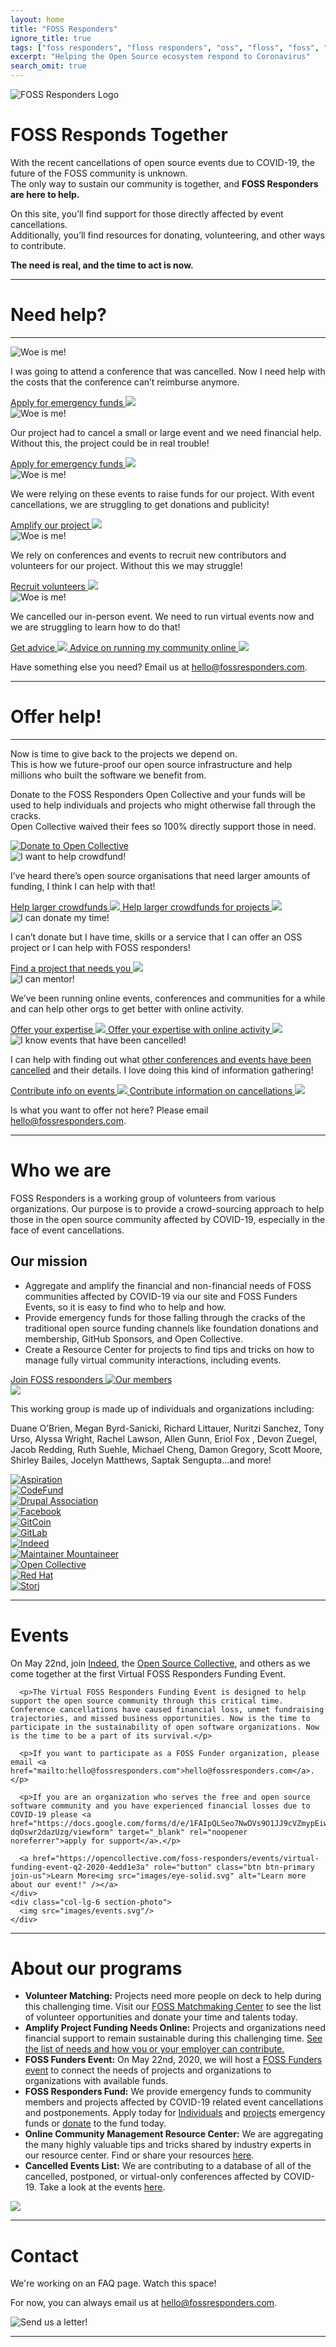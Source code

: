 ```yaml
---
layout: home
title: "FOSS Responders"
ignore_title: true
tags: ["foss responders", "floss responders", "oss", "floss", "foss", "open source", "aid", "coronavirus", "covid-19", "opensource"]
excerpt: "Helping the Open Source ecosystem respond to Coronavirus"
search_omit: true
---
```


<div class="logo">
  <img src="images/Foss-responder-hp-logo.png" alt="FOSS Responders Logo" >
  <h1 class="tagline">
    <span class="foss">FOSS</span> <span class="responds">Responds</span> <span class="together">Together</span>
  </h1>
</div>
<div class="container">
  <div class="row justify-content-md-center top-content">
    <div class="col-md-10">
      <p>With the recent cancellations of open source events due to COVID-19, the future of the FOSS community is unknown.<br class="d-none d-lg-block"/> The only way to sustain our community is together, and <strong>FOSS Responders are here to help.</strong></p>
      <p>On this site, you’ll find support for those directly affected by event cancellations.<br class="d-none d-lg-block"/> Additionally, you’ll find resources for donating, volunteering, and other ways to contribute.</p>
      <p><strong>The need is real, and the time to act is now.</strong></p>
    </div>
  </div>
  <hr style="border-color:#7BC9AC;"/>
  <div class="row justify-content-md-center" id="need-help">
    <div class="col-md">
      <h1>Need help?</h1>
      <hr class="mini" style="border-color:#FF62A0;"/>
    </div>
  </div>
  <div class="row">
    <div class="col-md-6 photo-box emergency">
      <img src="images/avataaars.png" class="avatar" alt="Woe is me!">
      <p>I was going to attend a conference that was cancelled. Now I need help with the costs that the conference can’t reimburse anymore.</p>
      <a href="https://docs.google.com/forms/d/e/1FAIpQLSeb9yPu3wuA8yklb-bdz9L6x3TLNeK1B4ws9Nf0QB473dV-_A/viewform" role="button" class="btn btn-primary link-button">
        Apply for emergency funds
        <img src="images/chevron-right-solid.svg" />
      </a>
    </div>
    <div class="col-md-6 photo-box-right emergency-event">
      <img src="images/avataaars (1).png" class="avatar" alt="Woe is me!">
      <p>Our project had to cancel a small or large event and we need financial help. Without this, the project could be in real trouble!</p>
      <a href="https://docs.google.com/forms/d/e/1FAIpQLSfncGLt7NQZIsFftsVJ-9upsXx7gYaJwJMkMgVK5ou9UIgZYw/viewform" role="button" class="btn btn-primary link-button">
        Apply for emergency funds
        <img src="images/chevron-right-solid.svg" />
      </a>
    </div>
  </div>
  <div class="row">
    <div class="col-md-6 photo-box amplify">
      <img src="images/avataaars-2.png" class="avatar" alt="Woe is me!">
      <p>We were relying on these events to raise funds for our project. With event cancellations, we are struggling to get donations and publicity!</p>
      <a href="https://fossresponders.discourse.group/t/foss-crowdfunding-campaigns-that-need-your-help/61" role="button" class="btn btn-primary link-button">
        Amplify our project
        <img src="images/chevron-right-solid.svg" />
      </a>
    </div>
    <div class="col-md-6 photo-box-right recruit">
      <img src="images/avataaars (1)-2.png" class="avatar" alt="Woe is me!">
      <p>We rely on conferences and events to recruit new contributors and volunteers for our project. Without this we may struggle!</p>
      <a href="https://fossresponders.discourse.group/t/foss-matchmakers-a-place-to-place-to-find-help-and-volunteer-assistance/62" role="button" class="btn btn-primary link-button">
        Recruit volunteers
        <img src="images/chevron-right-solid.svg" />
      </a>
    </div>
  </div>
  <div class="row justify-content-md-center">
    <div class="col-md-6 photo-box advice">
      <img src="images/avataaars (2).png" class="avatar" alt="Woe is me!">
      <p>We cancelled our in-person event. We need to run virtual events now and we are struggling to learn how to do that!</p>
      <a href="https://fossresponders.discourse.group/t/here-is-a-curated-list-of-remote-event-planning-resources/60" role="button" class="btn btn-primary link-button d-md-none">
        Get advice
        <img src="images/chevron-right-solid.svg" />
      </a>
      <a href="https://fossresponders.discourse.group/t/here-is-a-curated-list-of-remote-event-planning-resources/60" role="button" class="btn btn-primary link-button d-none d-md-block">
        Advice on running my community online
        <img src="images/chevron-right-solid.svg" />
      </a>
    </div>
  </div>
  <div class="row justify-content-md-center">
    <div class="col-md-10 email-us">
      <p>Have something else you need? Email us at <a href="mailto:hello@fossresponders.com">hello@fossresponders.com</a>.
      </p>
    </div>
  </div>
  <hr style="border-color:#FFDD57;"/>
  <div class="row justify-content-md-center" id="offer-help">
    <div class="col-md">
      <h1>Offer help!</h1>
      <hr class="mini" style="border-color:#58B2E4;"/>
    </div>
  </div>
  <div class="row justify-content-md-center">
    <div class="col-md-10">
      <p>Now is time to give back to the projects we depend on.<br />This is how we future-proof our open source infrastructure and help millions who built the software we benefit from.</p>
      <p>Donate to the FOSS Responders Open Collective and your funds will be used to help individuals and projects who might otherwise fall through the cracks.<br class="d-none d-lg-block"/> Open Collective waived their fees so 100% directly support those in need.</p>
      <a href="https://opencollective.com/foss-responders" target="_blank" title="Donate to our Open Collective!" rel="noopener noreferrer">
        <img class="oc-image" src="images/Image 1.png" alt="Donate to Open Collective" />
      </a>
    </div>
  </div>
  <div class="row">
    <div class="col-md-6 photo-box crowdfunds">
      <img src="images/avataaars-1.png" class="avatar" alt="I want to help crowdfund!">
      <p>I’ve heard there’s open source organisations that need larger amounts of funding, I think I can help with that!</p>
      <a href="https://fossresponders.discourse.group/t/foss-crowdfunding-campaigns-that-need-your-help/61" role="button" class="btn btn-primary link-button d-md-none">
        Help larger crowdfunds
        <img src="images/chevron-right-solid.svg" />
      </a>
      <a href="https://fossresponders.discourse.group/t/foss-crowdfunding-campaigns-that-need-your-help/61" role="button" class="btn btn-primary link-button d-none d-md-block">
        Help larger crowdfunds for projects
        <img src="images/chevron-right-solid.svg" />
      </a>
    </div>
    <div class="col-md-6 photo-box-right donate-time">
      <img src="images/avataaars (1)-1.png" class="avatar" alt="I can donate my time!">
      <p>I can’t donate but I have time, skills or a service that I can offer an OSS project or I can help with FOSS responders!</p>
      <a href="https://fossresponders.discourse.group/t/foss-matchmakers-a-place-to-place-to-find-help-and-volunteer-assistance/62" role="button" class="btn btn-primary link-button">
        Find a project that needs you
        <img src="images/chevron-right-solid.svg" />
      </a>
    </div>
  </div>
  <div class="row">
    <div class="col-md-6 photo-box mentor">
      <img src="images/avataaars (1)-3.png" class="avatar" alt="I can mentor!">
      <p>We’ve been running online events, conferences and communities for a while and can help other orgs to get better with online activity.</p>
      <a href="https://fossresponders.discourse.group/t/foss-matchmakers-a-place-to-place-to-find-help-and-volunteer-assistance/62" role="button" class="btn btn-primary link-button d-md-none">
        Offer your expertise
        <img src="images/chevron-right-solid.svg" />
      </a>
      <a href="https://fossresponders.discourse.group/t/foss-matchmakers-a-place-to-place-to-find-help-and-volunteer-assistance/62" role="button" class="btn btn-primary link-button d-none d-md-block">
        Offer your expertise with online activity
        <img src="images/chevron-right-solid.svg" />
      </a>
    </div>
    <div class="col-md-6 photo-box-right cancellations">
      <img src="images/avataaars-3.png" class="avatar" alt="I know events that have been cancelled!">
      <p>I can help with finding out what <a href="https://airtable.com/shrETNURgXNrGWbd8/tblc49hMMykARebo8?blocks=hide" target="_blank" rel="noopener noreferrer">other conferences and events have been cancelled</a> and their details. I love doing this kind of information gathering!</p>
      <a href="https://airtable.com/shr5QBJUPPOQUJfND" role="button" class="btn btn-primary link-button d-md-none">
        Contribute info on events
        <img src="images/chevron-right-solid.svg" />
      </a>
      <a href="https://airtable.com/shr5QBJUPPOQUJfND" role="button" class="btn btn-primary link-button d-none d-md-block">
        Contribute information on cancellations
        <img src="images/chevron-right-solid.svg" />
      </a>
    </div>
  </div>
  <div class="row justify-content-md-center">
    <div class="col-md email-us">
      <p>Is what you want to offer not here? Please email <a href="mailto:hello@fossresponders.com">hello@fossresponders.com</a>.</p>
    </div>
  </div>
  <hr style="border-color:#58B2E4;"/>
  <div class="row text-left justify-content-md-center" id="who-we-are">
    <div class="col-lg-10">
      <div class="row justify-content-md-center">
        <div class="col-md-6">
          <h1>Who we are</h1>
          <p>FOSS Responders is a working group of volunteers from various organizations. Our purpose is to provide a crowd-sourcing approach to help those in the open source community affected by COVID-19, especially in the face of event cancellations.</p>
          <h2>Our mission</h2>
          <ul>
            <li class="one">Aggregate and amplify the financial and non-financial needs of FOSS communities affected by COVID-19 via our site and FOSS Funders Events, so it is easy to find who to help and how.</li>
            <li class="two">Provide emergency funds for those falling through the cracks of the traditional open source funding channels like foundation donations and membership, GitHub Sponsors, and Open Collective.</li>
            <li class="three">Create a Resource Center for projects to find tips and tricks on how to manage fully virtual community interactions, including events.</li>
          </ul>
          <a href="https://fossresponders.discourse.group/" role="button" class="btn btn-primary join-us">Join FOSS responders <img src="images/users-solid.svg" alt="Our members" /></a>
        </div>
        <div class="col-md-6 section-photo d-none d-md-block">
          <img src="images/undraw_connected_world_wuay.svg"/>
        </div>
      </div>
    </div>
  </div>
  <div class="row justify-content-md-center attributions">
    <div class="col-lg-10">
      <p class="center">This working group is made up of individuals and organizations including:</p>
      <p class="center">Duane O’Brien, Megan Byrd-Sanicki, Richard Littauer, Nuritzi Sanchez, Tony Urso, Alyssa Wright, Rachel Lawson, Allen Gunn, Eriol Fox , Devon Zuegel, Jacob Redding, Ruth Suehle, Michael Cheng, Damon Gregory, Scott Moore, Shirley Bailes, Jocelyn Matthews, Saptak Sengupta…and more!</p>
    </div>
  </div>
  <div class="row justify-content-md-center" id="logos">
    <div class="col-lg-10">
      <div class="row justify-content-md-center">
        <div class="col-xs-4 col-sm-6 col-md-2">
          <a href="https://aspiration.com" target="_blank">
          <img src="images/Layer 2.svg" alt="Aspiration">
          </a>
        </div>
        <div class="col-xs-4 col-sm-6 col-md-3">
          <a href="https://codefund.io/" target="_blank">
            <img src="images/CodeFund-Logo-Horizontal-color-attachment.png" alt="CodeFund">
          </a>
        </div>
        <div class="col-xs-4 col-sm-6 col-md-3">
           <a href="https://www.drupal.org/association" target="_blank">
            <img src="images/drupal-association-logo-rgb.png" alt="Drupal Association">
          </a>
        </div>
        <div class="col-xs-4 col-sm-6 col-md-3">
           <a href="https://www.facebook.com/covidsupport" target="_blank">
          <img src="images/Image 7.png" alt="Facebook">
          </a>
        </div>
        <div class="col-xs-4 col-sm-6 col-md-3">
         <a href="https://gitcoin.co/" target="_blank">
          <img src="images/Gitcoin_Logo.png" alt="GitCoin">
          </a>
        </div>
        <div class="col-xs-4 col-sm-6 col-md-3">
         <a href="https://about.gitlab.com/" target="_blank">
          <img src="images/Image 3.png" alt="GitLab">
          </a>
        </div>
        <div class="col-xs-4 col-sm-6 col-md-3">
          <a href="https://www.indeed.com" target="_blank">
          <img src="images/Image 4.png" alt="Indeed">
          </a>
        </div>
        <div class="col-xs-4 col-sm-6 col-md-3">
          <a href="https://maintainer.io/" target="_blank">
          <img src="images/maintainer-io-logo.png" alt="Maintainer Mountaineer">
          </a>
        </div>
        <div class="col-xs-4 col-sm-6 col-md-3">
        <a href="https://opencollective.com/" target="_blank">
          <img src="images/Image 5.png" alt="Open Collective">
          </a>
        </div>
        <div class="col-xs-4 col-sm-6 col-md-3">
        <a href="https://redhat.com/" target="_blank">
          <img src="images/Image 6.png" alt="Red Hat">
         </a>
        </div>
        <div class="col-xs-4 col-sm-6 col-md-3">
        <a href="https://storj.io/" target="_blank">
          <img src="images/storj-hero-logo-1.svg" alt="Storj">
         </a>
        </div>
      </div>
    </div>
  </div>
  <hr style="border-color:#FF62A0;"/>
  <div class="row text-left justify-content-md-center" id="events">
    <div class="col-lg-5 offset-lg-1">
      <h1>Events</h1>
      <p>On May 22nd, join <a href="http://opensource.indeed.com/" target="_blank" rel="noopener noreferrer">Indeed</a>, the <a href="https://www.oscollective.org/" target="_blank" rel="noopener noreferrer">Open Source Collective</a>, and others as we come together at the first Virtual FOSS Responders Funding Event.</p>

      <p>The Virtual FOSS Responders Funding Event is designed to help support the open source community through this critical time. Conference cancellations have caused financial loss, unmet fundraising trajectories, and missed business opportunities. Now is the time to participate in the sustainability of open software organizations. Now is the time to be a part of its survival.</p>

      <p>If you want to participate as a FOSS Funder organization, please email <a href="mailto:hello@fossresponders.com">hello@fossresponders.com</a>.</p>

      <p>If you are an organization who serves the free and open source software community and you have experienced financial losses due to COVID-19 please <a href="https://docs.google.com/forms/d/e/1FAIpQLSeo7NwDVs9O1JJ9cVZmypEiw50lEuot7gu3-dqOswr2dazUzg/viewform" target="_blank" rel="noopener noreferrer">apply for support</a>.</p>

      <a href="https://opencollective.com/foss-responders/events/virtual-funding-event-q2-2020-4edd1e3a" role="button" class="btn btn-primary join-us">Learn More<img src="images/eye-solid.svg" alt="Learn more about our event!" /></a>
    </div>
    <div class="col-lg-6 section-photo">
      <img src="images/events.svg"/>
    </div>
  </div>
  <hr style="border-color:#7BC9AC;"/>
  <div class="row text-left justify-content-md-center" id="about">
    <div class="col-lg-10">
      <div class="row justify-content-md-center">
        <div class="col-md">
          <h1>About our programs</h1>
          <ul>
            <li class="one"><strong>Volunteer Matching:</strong> Projects need more people on deck to help during this challenging time. Visit our <a href="https://fossresponders.discourse.group/c/resources/matchmaking/7">FOSS Matchmaking Center</a> to see the list of volunteer opportunities and donate your time and talents today.</li>
            <li class="two"><strong>Amplify Project Funding Needs Online:</strong> Projects and organizations need financial support to remain sustainable during this challenging time. <a href="https://fossresponders.discourse.group/t/foss-crowdfunding-campaigns-that-need-your-help/61">See the list of needs and how you or your employer can contribute.</a></li>
            <li class="three"><strong>FOSS Funders Event:</strong> On May 22nd, 2020, we will host a <a href="https://opencollective.com/foss-responders/events/virtual-funding-event-q2-2020-4edd1e3a">FOSS Funders event</a> to connect the needs of projects and organizations to organizations with available funds.</li>
            <li class="four"><strong>FOSS Responders Fund:</strong> We provide emergency funds to community members and projects affected by COVID-19 related event cancellations and postponements. Apply today for <a href="https://docs.google.com/forms/d/e/1FAIpQLSd74U6Q082n70xlpBiZ8m2m4pj7gIsr-hL-Scli7y0yGtK9rQ/viewform?usp=sf_link">Individuals</a> and <a href="https://docs.google.com/forms/d/e/1FAIpQLSdm1op4FcFJJFPXDxwoQDK3fGnZO6hnQEbXmJcGMlaF4ZF70Q/viewform?usp=sf_link">projects</a> emergency funds or <a href="https://opencollective.com/foss-responders/donate">donate</a> to the fund today.</li>
            <li class="five"><strong>Online Community Management Resource Center:</strong> We are aggregating the many highly valuable tips and tricks shared by industry experts in our resource center. Find or share your resources <a href="https://fossresponders.discourse.group/c/resources/8">here</a>.</li>
            <li class="one"><strong>Cancelled Events List:</strong> We are contributing to a database of all of the cancelled, postponed, or virtual-only conferences affected by COVID-19. Take a look at the events <a href="https://airtable.com/shrETNURgXNrGWbd8/tblc49hMMykARebo8?blocks=hide" target="_blank" rel="noopener noreferrer">here</a>.</li>
          </ul>
        </div>
        <div class="col-md-6 section-photo d-none d-md-block">
          <img src="images/About our programs.svg"/>
        </div>
      </div>
    </div>
  </div>
  <hr style="border-color:#58B2E4;"/>
  <div class="row justify-content-md-center text-left" id="contact">
    <div class="col-lg-10">
      <div class="row justify-content-md-center">
        <div class="col-md-6">
          <h1>Contact</h1>
          <p>We're working on an FAQ page. Watch this space!</p>
          <p>For now, you can always
          <!-- <p>If you have questions, take a look at our FAQ.</p> -->
          <!--
          TODO Design the FAQ page
          <a href="" class="btn btn-primary faqs" role="button">
            Take a look at our FAQS
            <img src="images/question-circle-regular.svg" alt="Do you have questions?" />
          </a>
          <p>Have a question?<br /> -->
          email us at <a href="mailto:hello@fossresponders.com">hello@fossresponders.com</a>.
          </p>
        </div>
        <div class="col-md-6 section-photo">
          <img src="images/undraw_mail_box_kd5i.svg" alt="Send us a letter!" />
        </div>
      </div>
    </div>
  </div>
  <hr style="border-color:#FF62A0;"/>
</div>